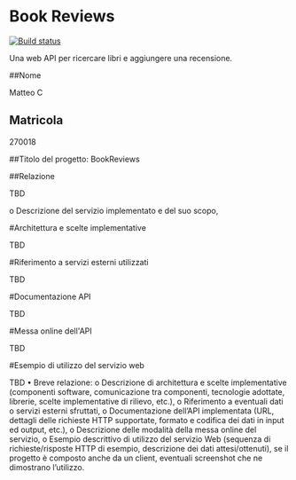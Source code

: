 # Book Reviews

[![Build status](https://ci.appveyor.com/api/projects/status/xoudmkvb46n3ccd5?svg=true)](https://ci.appveyor.com/project/matteoUniUrb/bookreviews)

Una web API per ricercare libri e aggiungere una recensione. 

##Nome

Matteo C 
 
## Matricola
270018

##Titolo del progetto: BookReviews

##Relazione

TBD

o Descrizione del servizio implementato e del suo scopo,

#Architettura e scelte implementative

TBD

#Riferimento a servizi esterni utilizzati

TBD

#Documentazione API

TBD

#Messa online dell'API

TBD

#Esempio di utilizzo del servizio web

TBD
• Breve relazione:
o Descrizione di architettura e scelte implementative (componenti
software, comunicazione tra componenti, tecnologie adottate,
librerie, scelte implementative di rilievo, etc.),
o Riferimento a eventuali dati o servizi esterni sfruttati,
o Documentazione dell’API implementata (URL, dettagli delle
richieste HTTP supportate, formato e codifica dei dati in input
ed output, etc.),
o Descrizione delle modalità della messa online del servizio,
o Esempio descrittivo di utilizzo del servizio Web (sequenza di
richieste/risposte HTTP di esempio, descrizione dei dati
attesi/ottenuti), se il progetto è composto anche da un client,
eventuali screenshot che ne dimostrano l’utilizzo.